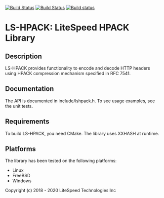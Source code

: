 [![Build Status](https://travis-ci.com/litespeedtech/ls-hpack.svg?branch=master)](https://travis-ci.com/litespeedtech/ls-hpack)
[![Build Status](https://api.cirrus-ci.com/github/litespeedtech/ls-hpack.svg)](https://cirrus-ci.com/github/litespeedtech/ls-hpack)
[![Build status](https://ci.appveyor.com/api/projects/status/6ev71ecmm3j2u9o5?svg=true)](https://ci.appveyor.com/project/litespeedtech/ls-hpack)

LS-HPACK: LiteSpeed HPACK Library
=================================

Description
-----------

LS-HPACK provides functionality to encode and decode HTTP headers using
HPACK compression mechanism specified in RFC 7541.

Documentation
-------------

The API is documented in include/lshpack.h.  To see usage examples,
see the unit tests.

Requirements
------------

To build LS-HPACK, you need CMake.  The library uses XXHASH at runtime.

Platforms
---------

The library has been tested on the following platforms:
- Linux
- FreeBSD
- Windows

Copyright (c) 2018 - 2020 LiteSpeed Technologies Inc

